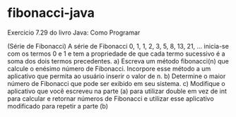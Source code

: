 # fibonacci-java
Exercicio 7.29 do livro Java: Como Programar


(Série de Fibonacci) A série de Fibonacci
0, 1, 1, 2, 3, 5, 8, 13, 21, …
inicia-se com os termos 0 e 1 e tem a propriedade de que cada termo sucessivo é a soma dos dois termos precedentes.
a) Escreva um método fibonacci(n) que calcule o enésimo número de Fibonacci. Incorpore esse método a um aplicativo que permita
ao usuário inserir o valor de n.
b) Determine o maior número de Fibonacci que pode ser exibido em seu sistema.
c) Modifique o aplicativo que você escreveu na parte (a) para utilizar double em vez de int para calcular e retornar números de Fibonacci e utilizar esse aplicativo modificado para repetir a parte (b)
